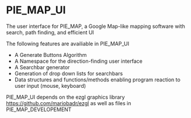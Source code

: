 # PIE_MAP_UI
The user interface for PIE_MAP, a Google Map-like mapping software with search, path finding, and efficient UI

The following features are availiable in PIE_MAP_UI
- A Generate Buttons Algorithm
- A Namespace for the direction-finding user interface
- A Searchbar generator
- Generation of drop down lists for searchbars
- Data structures and functions/methods enabling program reaction to user input (mouse, keyboard)

PIE_MAP_UI depends on the ezgl graphics library https://github.com/mariobadr/ezgl 
as well as files in PIE_MAP_DEVELOPEMENT

